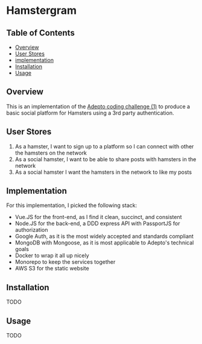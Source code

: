 # Hamstergram

## Table of Contents

- [Overview](#overview)
- [User Stores](#user-stories)
- [implementation](#implementation)
- [Installation](#installation)
- [Usage](#usage)

## Overview

This is an implementation of the [Adepto coding challenge (1)](https://bitbucket.org/adeptians/adepto-code-challenge/src/master/) to produce a basic social platform for Hamsters using a 3rd party authentication.



## User Stores

1. As a hamster, I want to sign up to a platform so I can connect with other the hamsters on the network
2. As a social hamster, I want to be able to share posts with hamsters in the network
3. As a social hamster I want the hamsters in the network to like my posts


## Implementation

For this implementation, I picked the following stack:

- Vue.JS for the front-end, as I find it clean, succinct, and consistent
- Node.JS for the back-end, a DDD express API with PassportJS for authorization
- Google Auth, as it is the most widely accepted and standards compliant
- MongoDB with Mongoose, as it is most applicable to Adepto's technical goals
- Docker to wrap it all up nicely
- Monorepo to keep the services together
- AWS S3 for the static website

## Installation
TODO

## Usage
TODO
